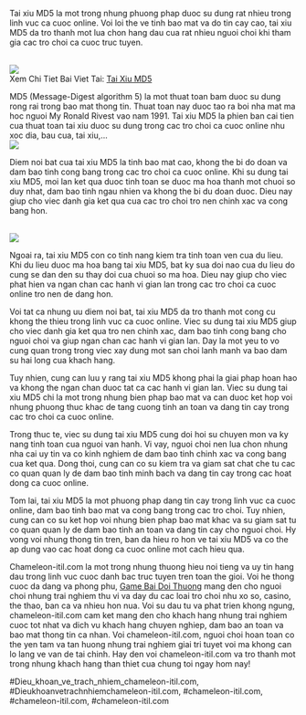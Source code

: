 <p>Tai xiu MD5 la mot trong nhung phuong phap duoc su dung rat nhieu trong linh vuc ca cuoc online. Voi loi the ve tinh bao mat va do tin cay cao, tai xiu MD5 da tro thanh mot lua chon hang dau cua rat nhieu nguoi choi khi tham gia cac tro choi ca cuoc truc tuyen.</p><br><img src="https://chameleon-itil.com/wp-content/uploads/2025/03/game-bai-doi-thuong-pub-g-96-300x225.jpg"></br>
Xem Chi Tiet Bai Viet Tai: <a href="https://chameleon-itil.com/tai-xiu-md5/">Tai Xiu MD5</a><p>MD5 (Message-Digest algorithm 5) la mot thuat toan bam duoc su dung rong rai trong bao mat thong tin. Thuat toan nay duoc tao ra boi nha mat ma hoc nguoi My Ronald Rivest vao nam 1991. Tai xiu MD5 la phien ban cai tien cua thuat toan tai xiu duoc su dung trong cac tro choi ca cuoc online nhu xoc dia, bau cua, tai xiu,...<br><img src="https://chameleon-itil.com/wp-content/uploads/2025/03/game-bai-doi-thuong-pub-g-99-300x225.jpg"></br><p>Diem noi bat cua tai xiu MD5 la tinh bao mat cao, khong the bi do doan va dam bao tinh cong bang trong cac tro choi ca cuoc online. Khi su dung tai xiu MD5, moi lan ket qua duoc tinh toan se duoc ma hoa thanh mot chuoi so duy nhat, dam bao tinh ngau nhien va khong the bi du doan duoc. Dieu nay giup cho viec danh gia ket qua cua cac tro choi tro nen chinh xac va cong bang hon.</p><br><img src="https://chameleon-itil.com/wp-content/uploads/2025/03/game-bai-doi-thuong-pub-g-143-300x225.jpg"></br><p>Ngoai ra, tai xiu MD5 con co tinh nang kiem tra tinh toan ven cua du lieu. Khi du lieu duoc ma hoa bang tai xiu MD5, bat ky sua doi nao cua du lieu do cung se dan den su thay doi cua chuoi so ma hoa. Dieu nay giup cho viec phat hien va ngan chan cac hanh vi gian lan trong cac tro choi ca cuoc online tro nen de dang hon.<p>Voi tat ca nhung uu diem noi bat, tai xiu MD5 da tro thanh mot cong cu khong the thieu trong linh vuc ca cuoc online. Viec su dung tai xiu MD5 giup cho viec danh gia ket qua tro nen chinh xac, dam bao tinh cong bang cho nguoi choi va giup ngan chan cac hanh vi gian lan. Day la mot yeu to vo cung quan trong trong viec xay dung mot san choi lanh manh va bao dam su hai long cua khach hang.</p><p>Tuy nhien, cung can luu y rang tai xiu MD5 khong phai la giai phap hoan hao va khong the ngan chan duoc tat ca cac hanh vi gian lan. Viec su dung tai xiu MD5 chi la mot trong nhung bien phap bao mat va can duoc ket hop voi nhung phuong thuc khac de tang cuong tinh an toan va dang tin cay trong cac tro choi ca cuoc online.<p>Trong thuc te, viec su dung tai xiu MD5 cung doi hoi su chuyen mon va ky nang tinh toan cua nguoi van hanh. Vi vay, nguoi choi nen lua chon nhung nha cai uy tin va co kinh nghiem de dam bao tinh chinh xac va cong bang cua ket qua. Dong thoi, cung can co su kiem tra va giam sat chat che tu cac co quan quan ly de dam bao tinh minh bach va dang tin cay trong cac hoat dong ca cuoc online.</p><p>Tom lai, tai xiu MD5 la mot phuong phap dang tin cay trong linh vuc ca cuoc online, dam bao tinh bao mat va cong bang trong cac tro choi. Tuy nhien, cung can co su ket hop voi nhung bien phap bao mat khac va su giam sat tu co quan quan ly de dam bao tinh an toan va dang tin cay cho nguoi choi. Hy vong voi nhung thong tin tren, ban da hieu ro hon ve tai xiu MD5 va co the ap dung vao cac hoat dong ca cuoc online mot cach hieu qua.</p><p>Chameleon-itil.com la mot trong nhung thuong hieu noi tieng va uy tin hang dau trong linh vuc cuoc danh bac truc tuyen tren toan the gioi. Voi he thong cuoc da dang va phong phu, <a href="https://chameleon-itil.com/">Game Bai Doi Thuong</a> mang den cho nguoi choi nhung trai nghiem thu vi va day du cac loai tro choi nhu xo so, casino, the thao, ban ca va nhieu hon nua. Voi su dau tu va phat trien khong ngung, chameleon-itil.com cam ket mang den cho khach hang nhung trai nghiem cuoc tot nhat va dich vu khach hang chuyen nghiep, dam bao an toan va bao mat thong tin ca nhan. Voi chameleon-itil.com, nguoi choi hoan toan co the yen tam va tan huong nhung trai nghiem giai tri tuyet voi ma khong can lo lang ve van de tai chinh. Hay den voi chameleon-itil.com va tro thanh mot trong nhung khach hang than thiet cua chung toi ngay hom nay!</p>
#Dieu_khoan_ve_trach_nhiem_chameleon-itil.com, #Dieukhoanvetrachnhiemchameleon-itil.com, #chameleon-itil.com, #chameleon-itil.com, #chameleon-itil.com
